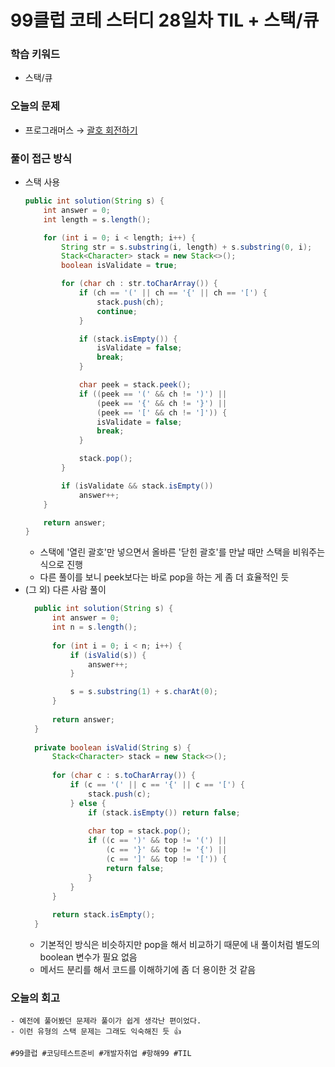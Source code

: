 # 99클럽 코테 스터디 28일차 TIL + 스택/큐

### 학습 키워드
- 스택/큐

### 오늘의 문제
- 프로그래머스 → [괄호 회전하기](https://school.programmers.co.kr/learn/courses/30/lessons/76502)

### 풀이 접근 방식
- 스택 사용
  ```java
  public int solution(String s) {
      int answer = 0;
      int length = s.length();

      for (int i = 0; i < length; i++) {
          String str = s.substring(i, length) + s.substring(0, i);
          Stack<Character> stack = new Stack<>();
          boolean isValidate = true;

          for (char ch : str.toCharArray()) {
              if (ch == '(' || ch == '{' || ch == '[') {
                  stack.push(ch);
                  continue;
              }

              if (stack.isEmpty()) {
                  isValidate = false;
                  break;
              }

              char peek = stack.peek();
              if ((peek == '(' && ch != ')') ||
                  (peek == '{' && ch != '}') ||
                  (peek == '[' && ch != ']')) {
                  isValidate = false;
                  break;
              }

              stack.pop();
          }

          if (isValidate && stack.isEmpty())
              answer++;
      }

      return answer;
  }
  ```
  - 스택에 '열린 괄호'만 넣으면서 올바른 '닫힌 괄호'를 만날 때만 스택을 비워주는 식으로 진행
  - 다른 풀이를 보니 peek보다는 바로 pop을 하는 게 좀 더 효율적인 듯
- (그 외) 다른 사람 풀이
  ```java
    public int solution(String s) {
        int answer = 0;
        int n = s.length();
        
        for (int i = 0; i < n; i++) {
            if (isValid(s)) {
                answer++;
            }

            s = s.substring(1) + s.charAt(0);
        }
        
        return answer;
    }
    
    private boolean isValid(String s) {
        Stack<Character> stack = new Stack<>();
        
        for (char c : s.toCharArray()) {
            if (c == '(' || c == '{' || c == '[') {
                stack.push(c);
            } else {
                if (stack.isEmpty()) return false;
                
                char top = stack.pop();
                if ((c == ')' && top != '(') ||
                    (c == '}' && top != '{') ||
                    (c == ']' && top != '[')) {
                    return false;
                }
            }
        }
        
        return stack.isEmpty();
    }
  ```
  - 기본적인 방식은 비슷하지만 pop을 해서 비교하기 때문에 내 풀이처럼 별도의 boolean 변수가 필요 없음
  - 메서드 분리를 해서 코드를 이해하기에 좀 더 용이한 것 같음

### 오늘의 회고
    - 예전에 풀어봤던 문제라 풀이가 쉽게 생각난 편이었다.
    - 이런 유형의 스택 문제는 그래도 익숙해진 듯 👍

``#99클럽 #코딩테스트준비 #개발자취업 #항해99 #TIL``